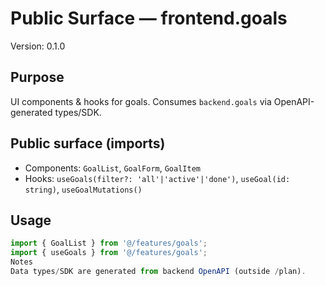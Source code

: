 # Public Surface — frontend.goals
Version: 0.1.0

## Purpose
UI components & hooks for goals. Consumes `backend.goals` via OpenAPI-generated types/SDK.

## Public surface (imports)
- Components: `GoalList`, `GoalForm`, `GoalItem`
- Hooks: `useGoals(filter?: 'all'|'active'|'done')`, `useGoal(id: string)`, `useGoalMutations()`

## Usage
```ts
import { GoalList } from '@/features/goals';
import { useGoals } from '@/features/goals';
Notes
Data types/SDK are generated from backend OpenAPI (outside /plan).